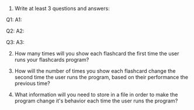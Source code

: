 1. Write at least 3 questions and answers:

Q1:
A1:

Q2:
A2:

Q3:
A3:

2. How many times will you show each flashcard the first time the user runs your flashcards program?

3. How will the number of times you show each flashcard change the second time the user runs the program, based on their performance the previous time?

4. What information will you need to store in a file in order to make the program change it's behavior each time the user runs the program?


